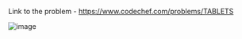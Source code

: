 Link to the problem - https://www.codechef.com/problems/TABLETS


![image](https://user-images.githubusercontent.com/57552973/235980555-07621971-0f76-4126-bd01-4ede02c32c54.png)
